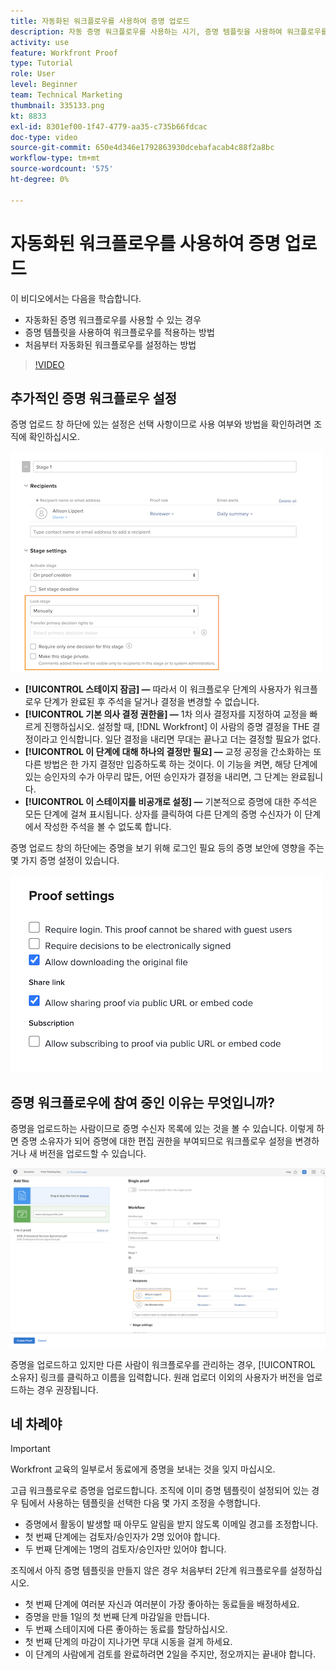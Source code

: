 ```yaml
---
title: 자동화된 워크플로우를 사용하여 증명 업로드
description: 자동 증명 워크플로우를 사용하는 시기, 증명 템플릿을 사용하여 워크플로우를 적용하는 방법 및 처음부터 자동화된 워크플로우를 설정하는 방법을 알아봅니다.
activity: use
feature: Workfront Proof
type: Tutorial
role: User
level: Beginner
team: Technical Marketing
thumbnail: 335133.png
kt: 8833
exl-id: 8301ef00-1f47-4779-aa35-c735b66fdcac
doc-type: video
source-git-commit: 650e4d346e1792863930dcebafacab4c88f2a8bc
workflow-type: tm+mt
source-wordcount: '575'
ht-degree: 0%

---
```


# 자동화된 워크플로우를 사용하여 증명 업로드

이 비디오에서는 다음을 학습합니다.

* 자동화된 증명 워크플로우를 사용할 수 있는 경우
* 증명 템플릿을 사용하여 워크플로우를 적용하는 방법
* 처음부터 자동화된 워크플로우를 설정하는 방법

>[!VIDEO](https://video.tv.adobe.com/v/335133/?quality=12&learn=on)



## 추가적인 증명 워크플로우 설정

증명 업로드 창 하단에 있는 설정은 선택 사항이므로 사용 여부와 방법을 확인하려면 조직에 확인하십시오.

![의 이미지 [!UICONTROL 새 증명 ]창 [!UICONTROL 스테이지 설정] 강조 표시되어 있습니다.](assets/additional-proof-workflow-settings.png)

* **[!UICONTROL 스테이지 잠금] —** 따라서 이 워크플로우 단계의 사용자가 워크플로우 단계가 완료된 후 주석을 달거나 결정을 변경할 수 없습니다.
* **[!UICONTROL 기본 의사 결정 권한을] —** 1차 의사 결정자를 지정하여 교정을 빠르게 진행하십시오. 설정할 때, [!DNL Workfront] 이 사람의 증명 결정을 THE 결정이라고 인식합니다. 일단 결정을 내리면 무대는 끝나고 더는 결정할 필요가 없다.
* **[!UICONTROL 이 단계에 대해 하나의 결정만 필요] —** 교정 공정을 간소화하는 또 다른 방법은 한 가지 결정만 입증하도록 하는 것이다. 이 기능을 켜면, 해당 단계에 있는 승인자의 수가 아무리 많든, 어떤 승인자가 결정을 내리면, 그 단계는 완료됩니다.
* **[!UICONTROL 이 스테이지를 비공개로 설정] —** 기본적으로 증명에 대한 주석은 모든 단계에 걸쳐 표시됩니다. 상자를 클릭하여 다른 단계의 증명 수신자가 이 단계에서 작성한 주석을 볼 수 없도록 합니다.

증명 업로드 창의 하단에는 증명을 보기 위해 로그인 필요 등의 증명 보안에 영향을 주는 몇 가지 증명 설정이 있습니다.

<!--
Learn more about these in the Proof settings section of the Configure a proof article.
-->

![의 이미지 [!UICONTROL 증명 설정] 증명 업로드 창의 섹션.](assets/additional-proof-workflow-settings-2.png)

<!--
### Learn more
* Automated workflow overview
* Automated workflow stages overview
-->

<!--
### Guides
* Plan an advanced workflow worksheet
-->

## 증명 워크플로우에 참여 중인 이유는 무엇입니까?

증명을 업로드하는 사람이므로 증명 수신자 목록에 있는 것을 볼 수 있습니다. 이렇게 하면 증명 소유자가 되어 증명에 대한 편집 권한을 부여되므로 워크플로우 설정을 변경하거나 새 버전을 업로드할 수 있습니다.

![수신자 목록에서 증명 소유자가 강조 표시된 증명 업로드 창의 이미지입니다.](assets/proof-owner.png)

증명을 업로드하고 있지만 다른 사람이 워크플로우를 관리하는 경우, [!UICONTROL 소유자] 링크를 클릭하고 이름을 입력합니다. 원래 업로더 이외의 사용자가 버전을 업로드하는 경우 권장됩니다.

## 네 차례야

>[!IMPORTANT]
>
>Workfront 교육의 일부로서 동료에게 증명을 보내는 것을 잊지 마십시오.


고급 워크플로우로 증명을 업로드합니다. 조직에 이미 증명 템플릿이 설정되어 있는 경우 팀에서 사용하는 템플릿을 선택한 다음 몇 가지 조정을 수행합니다.

* 증명에서 활동이 발생할 때 아무도 알림을 받지 않도록 이메일 경고를 조정합니다.
* 첫 번째 단계에는 검토자/승인자가 2명 있어야 합니다.
* 두 번째 단계에는 1명의 검토자/승인자만 있어야 합니다.

조직에서 아직 증명 템플릿을 만들지 않은 경우 처음부터 2단계 워크플로우를 설정하십시오.

* 첫 번째 단계에 여러분 자신과 여러분이 가장 좋아하는 동료들을 배정하세요.
* 증명을 만들 1일의 첫 번째 단계 마감일을 만듭니다.
* 두 번째 스테이지에 다른 좋아하는 동료를 할당하십시오.
* 첫 번째 단계의 마감이 지나가면 무대 시동을 걸게 하세요.
* 이 단계의 사람에게 검토를 완료하려면 2일을 주지만, 정오까지는 끝내야 합니다.



